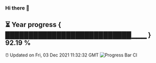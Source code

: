 ### Hi there 👋
⏳ Year progress { ███████████████████████████▁▁▁ } 92.19 %
---
⏰ Updated on Fri, 03 Dec 2021 11:32:32 GMT
![Progress Bar CI](https://github.com/liununu/liununu/workflows/Progress%20Bar%20CI/badge.svg)
